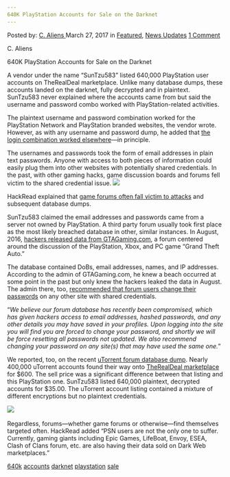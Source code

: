 ```yaml
---
640K PlayStation Accounts for Sale on the Darknet
---
```

<article class="post-listing post-18817 post type-post status-publish format-standard has-post-thumbnail hentry 
 tag-640k tag-accounts tag-darknet tag-playstation tag-sale">
<div class="post-inner">
<span>Posted by: <a href="https://www.deepdotweb.com/author/caliens/" title="">C. Aliens </a></span>
<span>March 27, 2017</span>
<span>in <a href="https://www.deepdotweb.com/category/deepdot-news/" rel="category tag">Featured</a>, <a href="https://www.deepdotweb.com/category/news-updates/" rel="category tag">News Updates</a></span>
<span><a href="https://www.deepdotweb.com/2017/03/27/640k-playstation-accounts-sale-darknet/#comments">1 Comment</a></span>


<p>C. Aliens</p>
<p>640K PlayStation Accounts for Sale on the Darknet</p>
<p>A vendor under the name “SunTzu583” listed 640,000 PlayStation user accounts on TheRealDeal marketplace. Unlike many database dumps, these accounts landed on the darknet, fully decrypted and in plaintext. SunTzu583 never explained where the accounts came from but said the username and password combo worked with PlayStation-related activities.</p>
<p>The plaintext username and password combination worked for the PlayStation Network and PlayStation branded websites, the vendor wrote. However, as with any username and password dump, he added that <a href="https://www.deepdotweb.com/tag/security/">the login combination worked elsewhere</a>—in principle.</p>
<p>The usernames and passwords took the form of email addresses in plain text passwords. Anyone with access to both pieces of information could easily plug them into other websites with potentially​ shared credentials. In the past, with other gaming hacks, game discussion boards and forums fell victim to the shared credential issue. <img class="wp-image-18824 aligncenter" src="/imgs/2017/03/word-image-55.png" srcset="/imgs/2017/03/word-image-55.png 979w, /imgs/2017/03/word-image-55-300x97.png 300w" sizes="(max-width: 979px) 100vw, 979px" /></p>
<p>HackRead explained that <a href="https://www.hackread.com/640000-decrypted-playstation-accounts-sold-darkweb/">game forums often fall victim to attacks</a> and subsequent database dumps.</p>
<p>SunTzu583 claimed the email addresses and passwords came from a server not owned by PlayStation. A third party forum usually took first place as the most likely breached database in other, similar instances. In August, 2016, <a href="https://motherboard.vice.com/en_us/article/grand-theft-auto-fan-site-hacked">hackers released data from GTAGaming.com</a>, a forum centered around the discussion of the PlayStation, Xbox, and PC game “Grand Theft Auto.”</p>
<p>The database contained DoBs, email addresses, names, and IP addresses. According to the admin of GTAGaming.com, he knew a beach occurred at some point in the past but only knew the hackers leaked the data in August. The admin there, too, <a href="http://www.gtagaming.com/news/comments.php?i=2369">recommended that forum users change their passwords</a> on any other site with shared credentials.</p>
<p>“<em>We believe our forum database has recently been compromised, which has given hackers access to email addresses, hashed passwords, and any other details you may have saved in your profiles. Upon logging into the site you will find you are forced to change your password, and shortly we will be force resetting all passwords not updated. We also recommend changing your password on any site(s) that may have used the same one.</em>”</p>
<p>We reported, too, on the recent <a href="https://www.deepdotweb.com/2016/09/21/nearly-400000-utorrent-accounts-for-sale-on-therealdeal-market/">uTorrent forum database dump</a>. Nearly 400,000 uTorrent accounts found their way onto <a href="https://www.deepdotweb.com/marketplace-directory/categories/markets/">TheRealDeal marketplace</a> for $600. The sell price was a significant difference between that listing and this PlayStation one. SunTzu583 listed 640,000 plaintext, decrypted accounts for $35.00. The uTorrent​ account listing contained a mixture of different encryptions but no plaintext credentials.</p>
<p><img class="wp-image-18825 aligncenter" src="/imgs/2017/03/word-image-56.png" srcset="/imgs/2017/03/word-image-56.png 768w, /imgs/2017/03/word-image-56-300x124.png 300w" sizes="(max-width: 768px) 100vw, 768px" /></p>
<p>Regardless, forums—whether game forums or otherwise—find themselves targeted often. HackRead added “PSN users are not the only one to suffer. Currently, gaming giants including Epic Games, LifeBoat, Envoy, ESEA, Clash of Clans forum, etc. are also having their data sold on Dark Web marketplaces.”</p>
</div>
<a href="https://www.deepdotweb.com/tag/640k/" rel="tag">640k</a> <a href="https://www.deepdotweb.com/tag/accounts/" rel="tag">accounts</a> <a href="https://www.deepdotweb.com/tag/darknet/" rel="tag">darknet</a> <a href="https://www.deepdotweb.com/tag/playstation/" rel="tag">playstation</a> <a href="https://www.deepdotweb.com/tag/sale/" rel="tag">sale</a></span> <span style="display:none" class="updated">2017-03-27<a href="https://www.deepdotweb.com/author/caliens/" title="Posts by C. Aliens" rel="author">C. Aliens</a></strong></div>
</div>
</article>

